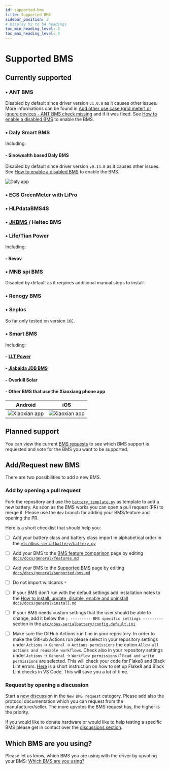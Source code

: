 ```yaml
---
id: supported-bms
title: Supported BMS
sidebar_position: 3
# Display h2 to h4 headings
toc_min_heading_level: 2
toc_max_heading_level: 4
---
```


# Supported BMS

## Currently supported
### &bull; ANT BMS
Disabled by default since driver version `v1.0.0` as it causes other issues. More informations can be found in [Add other use case (grid meter) or ignore devices - ANT BMS check missing](https://github.com/Louisvdw/dbus-serialbattery/issues/479) and if it was fixed. See [How to enable a disabled BMS](../general/install#how-to-enable-a-disabled-bms) to enable the BMS.

### &bull; Daly Smart BMS
Including:
#### - Sinowealth based Daly BMS
Disabled by default since driver version `v0.14.0` as it causes other issues. See [How to enable a disabled BMS](../general/install#how-to-enable-a-disabled-bms) to enable the BMS.

![Daly app](../../screenshots/bms-daly.jpg)

### &bull; ECS GreenMeter with LiPro

### &bull; HLPdataBMS4S

### &bull; [JKBMS](https://www.jkbms.com/products/) / Heltec BMS

### &bull; Life/Tian Power
Including:

#### - Revov

### &bull; MNB spi BMS
Disabled by default as it requires additional manual steps to install.

### &bull; Renogy BMS

### &bull; Seplos
So far only tested on version `16E`.

### &bull; Smart BMS
Including:
#### - [LLT Power](https://www.lithiumbatterypcb.com/product-instructionev-battery-pcb-boardev-battery-pcb-board/ev-battery-pcb-board/smart-bms-of-power-battery/)
#### - [Jiabaida JDB BMS](https://dgjbd.en.alibaba.com/)
#### - Overkill Solar
#### - Other BMS that use the Xiaoxiang phone app

| Android | iOS |
|-|-|
| ![Xiaoxian app](../../screenshots/bms-xiaoxian-android.jpg) | ![Xiaoxian app](../../screenshots/bms-xiaoxian-ios.jpg) |

## Planned support

You can view the current [BMS requests](https://github.com/Louisvdw/dbus-serialbattery/discussions/categories/new-bms-requests) to see which BMS support is requested and vote for the BMS you want to be supported.

## Add/Request new BMS
There are two possibilities to add a new BMS.

### Add by opening a pull request
Fork the repository and use the [`battery_template.py`](https://github.com/Louisvdw/dbus-serialbattery/blob/dev/etc/dbus-serialbattery/bms/battery_template.py) as template to add a new battery. As soon as the BMS works you can open a pull request (PR) to merge it. Please use the `dev` branch for adding your BMS/feature and opening the PR.

Here is a short checklist that should help you:

  - [ ] Add your battery class and battery class import in alphabetical order in the [`etc/dbus-serialbattery/battery.py`](https://github.com/Louisvdw/dbus-serialbattery/blob/dev/etc/dbus-serialbattery/battery.py)
  - [ ] Add your BMS to the [BMS feature comparison](https://louisvdw.github.io/dbus-serialbattery/general/features#bms-feature-comparison) page by editing [`docs/docs/general/features.md`](https://github.com/Louisvdw/dbus-serialbattery/blob/dev/docs/docs/general/features.md)
  - [ ] Add your BMS to the [Supported BMS](https://louisvdw.github.io/dbus-serialbattery/general/supported-bms) page by editing [`docs/docs/general/supported-bms.md`](https://github.com/Louisvdw/dbus-serialbattery/blob/dev/docs/docs/general/supported-bms.md)
  - [ ] Do not import wildcards `*`
  - [ ] If your BMS don't run with the default settings add installation notes to the [How to install, update, disable, enable and uninstall](https://louisvdw.github.io/dbus-serialbattery/general/install#bms-specific-settings) [`docs/docs/general/install.md`](https://github.com/Louisvdw/dbus-serialbattery/blob/dev/docs/docs/general/install.md)
  - [ ] If your BMS needs custom settings that the user should be able to change, add it below the `; --------- BMS specific settings ---------` section in the [`etc/dbus-serialbattery/config.default.ini`](https://github.com/Louisvdw/dbus-serialbattery/blob/dev/etc/dbus-serialbattery/config.default.ini)
  - [ ] Make sure the GitHub Actions run fine in your repository. In order to make the GitHub Actions run please select in your repository settings under `Actions` -> `General` -> `Actions permissions` the option `Allow all actions and reusable workflows`. Check also in your repository settings under `Actions` -> `General` -> `Workflow permissions` if `Read and write permissions` are selected. This will check your code for Flake8 and Black Lint errors. [Here](https://py-vscode.readthedocs.io/en/latest/files/linting.html) is a short instruction on how to set up Flake8 and Black Lint checks in VS Code. This will save you a lot of time.


### Request by opening a discussion
Start a [new discussion](https://github.com/Louisvdw/dbus-serialbattery/discussions/new?category=new-bms-requests) in the `New BMS request` category. Please add also the protocol documentation which you can request from the manufacturer/seller. The more upvotes the BMS request has, the higher is the priority.

If you would like to donate hardware or would like to help testing a specific BMS please get in contact over the [discussions section](https://github.com/Louisvdw/dbus-serialbattery/discussions).


## Which BMS are you using?
Please let us know, which BMS you are using with the driver by upvoting your BMS: [Which BMS are you using?](https://github.com/Louisvdw/dbus-serialbattery/discussions/546)
